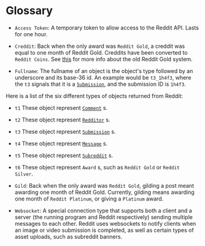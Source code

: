 # Glossary

- `Access Token`: A temporary token to allow access to the Reddit API. Lasts for one
hour.

- `Creddit`: Back when the only award was `Reddit Gold`, a creddit was equal to one
month of Reddit Gold. Creddits have been converted to `Reddit Coins`. See [this](https://praw.readthedocs.io/en/stable/package_info/glossary.html#gild) for more info about the old Reddit Gold system.

- `Fullname`: The fullname of an object is the object's type followed by an underscore
and its base-36 id. An example would be `t3_1h4f3`, where the `t3` signals that it
is a [`Submission`](https://praw.readthedocs.io/en/stable/code_overview/models/submission.html#praw.models.Submission "praw.models.Submission"), and the submission ID is `1h4f3`.

Here is a list of the six different types of objects returned from Reddit:

  - `t1` These object represent [`Comment`](https://praw.readthedocs.io/en/stable/code_overview/models/comment.html#praw.models.Comment "praw.models.Comment") s.
  - `t2` These object represent [`Redditor`](https://praw.readthedocs.io/en/stable/code_overview/models/redditor.html#praw.models.Redditor "praw.models.Redditor") s.
  - `t3` These object represent [`Submission`](https://praw.readthedocs.io/en/stable/code_overview/models/submission.html#praw.models.Submission "praw.models.Submission") s.
  - `t4` These object represent [`Message`](https://praw.readthedocs.io/en/stable/code_overview/models/message.html#praw.models.Message "praw.models.Message") s.
  - `t5` These object represent [`Subreddit`](https://praw.readthedocs.io/en/stable/code_overview/models/subreddit.html#praw.models.Subreddit "praw.models.Subreddit") s.
  - `t6` These object represent `Award` s, such as `Reddit Gold` or `Reddit
    Silver`.

- `Gild`: Back when the only award was `Reddit Gold`, gilding a post meant awarding
one month of Reddit Gold. Currently, gilding means awarding one month of `Reddit
Platinum`, or giving a `Platinum` award.

- `Websocket`: A special connection type that supports both a client and a server (the
running program and Reddit respectively) sending multiple messages to each other.
Reddit uses websockets to notify clients when an image or video submission is
completed, as well as certain types of asset uploads, such as subreddit banners.